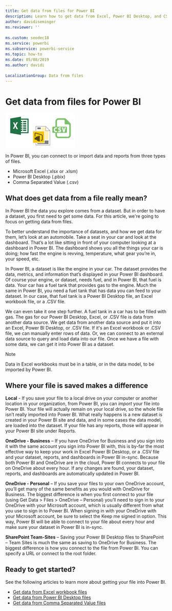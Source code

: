 ```yaml
---
title: Get data from files for Power BI
description: Learn how to get data from Excel, Power BI Desktop, and CSV files into Power BI
author: davidiseminger
ms.reviewer: ''

ms.custom: seodec18
ms.service: powerbi
ms.subservice: powerbi-service
ms.topic: how-to
ms.date: 05/08/2019
ms.author: davidi

LocalizationGroup: Data from files
---
```

# Get data from files for Power BI
![Excel, Power B I Desktop, and C S V icon](media/service-get-data-from-files/file_icons.png)

In Power BI, you can connect to or import data and reports from three types of files.

* Microsoft Excel (.xlsx or .xlsm)
* Power BI Desktop (.pbix)
* Comma Separated Value (.csv)

## What does get data from a file really mean?
In Power BI the data you explore comes from a dataset. But in order to have a dataset, you first need to get some data. For this article, we're going to focus on getting data from files.

To better understand the importance of datasets, and how we get data for them, let’s look at an automobile. Take a seat in your car and look at the dashboard. That’s a lot like sitting in front of your computer looking at a dashboard in Power BI. The dashboard shows you all the things your car is doing; how fast the engine is revving, temperature, what gear you’re in, your speed, etc.

In Power BI, a dataset is like the engine in your car. The dataset provides the data, metrics, and information that’s displayed in your Power BI dashboard. Of course your engine, or dataset, needs fuel, and in Power BI, that fuel is data. Your car has a fuel tank that provides gas to the engine. Much the same in Power BI, you need a fuel tank that has data you can feed to your dataset. In our case, that fuel tank is a Power BI Desktop file, an Excel workbook file, or a .CSV file.

We can even take it one step further. A fuel tank in a car has to be filled with gas. The gas for our Power BI Desktop, Excel, or .CSV file is data from another data source. We get data from another data source and put it into an Excel, Power BI Desktop, or .CSV file. If it's an Excel workbook or .CSV file, we can manually enter rows of data. Or, we can connect to an external data source to query and load data into our file. Once we have a file with some data, we can get it into Power BI as a dataset.

> [!NOTE]
> Data in Excel workbooks must be in a table, or in the data model, to be imported by Power BI.
> 
> 

## Where your file is saved makes a difference
**Local** - If you save your file to a local drive on your computer or another location in your organization, from Power BI, you can *import* your file into Power BI. Your file will actually remain on your local drive, so the whole file isn’t really imported into Power BI. What really happens is a new dataset is created in your Power BI site and data, and in some cases the data model, are loaded into the dataset. If your file has any reports, those will appear in your Power BI site under Reports.

**OneDrive - Business** – If you have OneDrive for Business and you sign into it with the same account you sign into Power BI with, this is by-far the most effective way to keep your work in Excel Power BI Desktop, or a .CSV file and your dataset, reports, and dashboards in Power BI in-sync. Because both Power BI and OneDrive are in the cloud, Power BI connects to your file on OneDrive about every hour. If any changes are found, your dataset, reports, and dashboards are automatically updated in Power BI.

**OneDrive - Personal** – If you save your files to your own OneDrive account, you’ll get many of the same benefits as you would with OneDrive for Business. The biggest difference is when you first connect to your file (using Get Data > Files > OneDrive – Personal) you’ll need to sign in to your OneDrive with your Microsoft account, which is usually different from what you use to sign in to Power BI. When signing in with your OneDrive with your Microsoft account, be sure to select the Keep me signed in option. This way, Power BI will be able to connect to your file about every hour and make sure your dataset in Power BI is in-sync.

**SharePoint Team-Sites** – Saving your Power BI Desktop files to SharePoint – Team Sites is much the same as saving to OneDrive for Business. The biggest difference is how you connect to the file from Power BI. You can specify a URL or connect to the root folder.

## Ready to get started?
See the following articles to learn more about getting your file into Power BI.

* [Get data from Excel workbook files](service-excel-workbook-files.md)
* [Get data from Power BI Desktop files](service-desktop-files.md)
* [Get data from Comma Separated Value files](service-comma-separated-value-files.md)

